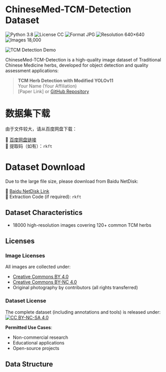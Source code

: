 # ChineseMed-TCM-Detection Dataset
![Python 3.8](https://img.shields.io/badge/python-3.8-blue.svg?style=plastic)
![License CC](https://img.shields.io/badge/license-CC-green.svg?style=plastic)
![Format JPG](https://img.shields.io/badge/format-JPG/PNG-green.svg?style=plastic)
![Resolution 640×640](https://img.shields.io/badge/resolution-640×640-green.svg?style=plastic)
![Images 18,000](https://img.shields.io/badge/images-18,000-green.svg?style=plastic)

![TCM Detection Demo](./TCM%20Detection%20Demo.png)

ChineseMed-TCM-Detection is a high-quality image dataset of Traditional Chinese Medicine herbs, developed for object detection and quality assessment applications:

> **TCM Herb Detection with Modified YOLOv11**  
> Your Name (Your Affiliation)  
> [Paper Link] or [GitHub Repository](https://github.com/yourname/ChineseMed-TCM-Detection)

# 数据集下载
由于文件较大，请从百度网盘下载：

🔗 [百度网盘链接]( https://pan.baidu.com/s/18mcia4KaKQfOci-duvIdOQ?pwd=rkft)  
🔑 提取码（如有）：`rkft`

# Dataset Download
Due to the large file size, please download from Baidu NetDisk:

🔗 [Baidu NetDisk Link](https://pan.baidu.com/s/18mcia4KaKQfOci-duvIdOQ?pwd=rkft)  
🔑 Extraction Code (if required): `rkft`

## Dataset Characteristics
- 18000 high-resolution images covering 120+ common TCM herbs

## Licenses
### Image Licenses
All images are collected under:
- [Creative Commons BY 4.0](https://creativecommons.org/licenses/by/4.0/)
- [Creative Commons BY-NC 4.0](https://creativecommons.org/licenses/by-nc/4.0/)
- Original photography by contributors (all rights transferred)

### Dataset License
The complete dataset (including annotations and tools) is released under:  
[![CC BY-NC-SA 4.0](https://licensebuttons.net/l/by-nc-sa/4.0/88x31.png)](https://creativecommons.org/licenses/by-nc-sa/4.0/)

**Permitted Use Cases**:
- Non-commercial research
- Educational applications
- Open-source projects

## Data Structure

